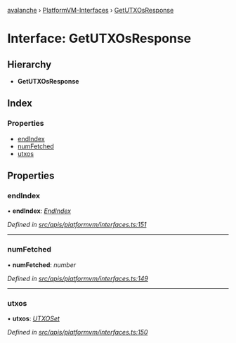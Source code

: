 [avalanche](../README.md) › [PlatformVM-Interfaces](../modules/platformvm_interfaces.md) › [GetUTXOsResponse](platformvm_interfaces.getutxosresponse.md)

# Interface: GetUTXOsResponse

## Hierarchy

* **GetUTXOsResponse**

## Index

### Properties

* [endIndex](platformvm_interfaces.getutxosresponse.md#endindex)
* [numFetched](platformvm_interfaces.getutxosresponse.md#numfetched)
* [utxos](platformvm_interfaces.getutxosresponse.md#utxos)

## Properties

###  endIndex

• **endIndex**: *[EndIndex](platformvm_interfaces.endindex.md)*

*Defined in [src/apis/platformvm/interfaces.ts:151](https://github.com/ava-labs/avalanchejs/blob/ca67b81/src/apis/platformvm/interfaces.ts#L151)*

___

###  numFetched

• **numFetched**: *number*

*Defined in [src/apis/platformvm/interfaces.ts:149](https://github.com/ava-labs/avalanchejs/blob/ca67b81/src/apis/platformvm/interfaces.ts#L149)*

___

###  utxos

• **utxos**: *[UTXOSet](../classes/api_platformvm_utxos.utxoset.md)*

*Defined in [src/apis/platformvm/interfaces.ts:150](https://github.com/ava-labs/avalanchejs/blob/ca67b81/src/apis/platformvm/interfaces.ts#L150)*

